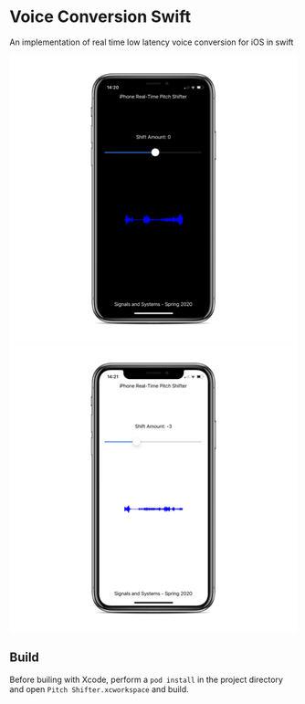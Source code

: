 # Voice Conversion Swift

An implementation of real time low latency voice conversion for iOS in swift

![alt text](https://github.com/Alireza1044/voice-conversion-ios/blob/master/demo_dark.png?raw=true)
![alt text](https://github.com/Alireza1044/voice-conversion-ios/blob/master/demo_light.png?raw=true)

## Build

Before builing with Xcode, perform a `pod install` in the project directory and open `Pitch Shifter.xcworkspace` and build.
